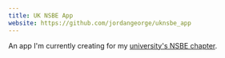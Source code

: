 ```yaml
---
title: UK NSBE App
website: https://github.com/jordangeorge/uknsbe_app
---
```


An app I'm currently creating for my [university's NSBE chapter](http://nsbe.engineering.uky.edu/).
